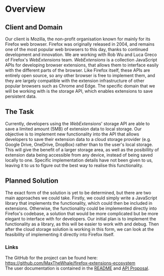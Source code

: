 # Overview
## Client and Domain
Our client is Mozilla, the non-profit organisation known for mainly for its
Firefox web browser. Firefox was originally released in 2004, and remains one of
the most popular web browsers to this day, thanks to continued development and
innovation. We are working with Rob Wu and Luca Greco of Firefox's
_WebExtensions_ team. _WebExtensions_ is a collection JavaScript APIs for
developing browser extensions, that allows them to interface easily with the
different parts of the browser. Like Firefox itself, these APIs are entirely
open source, so any other browser is free to implement them, and they are
largely compatible with the extension infrastructure of other popular browsers
such as Chrome and Edge. The specific domain that we will be working with is the
storage API, which enables extensions to save persistent data.

## The Task
Currently, developers using the _WebExtensions_' storage API are able to save a
limited amount (5MB) of extension data to local storage. Our objective is to
implement new functionality into the API that allows developers to save their
extension data to a cloud storage provider (e.g. Google Drive, OneDrive,
DropBox) rather than to the user's local storage. This will give the benefit of
a larger storage area, as well as the posibillity of extension data being
accessible from any device, instead of being saved locally to one. Specific
implementation details have not been given to us, leaving it to us to figure out
the best way to realise this functionality.

## Planned Solution
The exact form of the solution is yet to be determined, but there are two main
approaches we could take. Firstly, we could simply write a JavaScript library
that implements the functionality, which could then be included in extensions.
Otherwise, the functionality could be implemented directly into Firefox's
codebase, a solution that would be more complicated but be more elegant to
interface with for developers. Our initial plan is to implement the
functionality as a library, as this will be easier to work with and debug. Then
after the cloud storage solution is working in this form, we can look at the
feasibility of implementing it directly into Firefox itself.

### Links
The GitHub for the project can be found here: https://github.com/MaxTheWhale/firefox-extensions-ecosystem<br>
The user documentation is contained in the [README](https://github.com/MaxTheWhale/firefox-extensions-ecosystem/blob/master/README.md) and [API Proposal](https://github.com/MaxTheWhale/firefox-extensions-ecosystem/blob/master/doc/API_proposal.md).